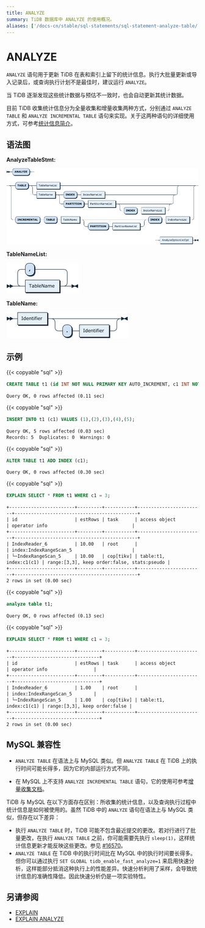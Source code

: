 ```yaml
---
title: ANALYZE
summary: TiDB 数据库中 ANALYZE 的使用概况。
aliases: ['/docs-cn/stable/sql-statements/sql-statement-analyze-table/','/docs-cn/v4.0/sql-statements/sql-statement-analyze-table/','/docs-cn/stable/reference/sql/statements/analyze-table/']
---
```


# ANALYZE

`ANALYZE` 语句用于更新 TiDB 在表和索引上留下的统计信息。执行大批量更新或导入记录后，或查询执行计划不是最佳时，建议运行 `ANALYZE`。

当 TiDB 逐渐发现这些统计数据与预估不一致时，也会自动更新其统计数据。

目前 TiDB 收集统计信息分为全量收集和增量收集两种方式，分别通过 `ANALYZE TABLE` 和 `ANALYZE INCREMENTAL TABLE` 语句来实现。关于这两种语句的详细使用方式，可参考[统计信息简介](/statistics.md)。

## 语法图

**AnalyzeTableStmt:**

![AnalyzeTableStmt](/media/sqlgram/AnalyzeTableStmt.png)

**TableNameList:**

![TableNameList](/media/sqlgram/TableNameList.png)

**TableName:**

![TableName](/media/sqlgram/TableName.png)

## 示例

{{< copyable "sql" >}}

```sql
CREATE TABLE t1 (id INT NOT NULL PRIMARY KEY AUTO_INCREMENT, c1 INT NOT NULL);
```

```
Query OK, 0 rows affected (0.11 sec)
```

{{< copyable "sql" >}}

```sql
INSERT INTO t1 (c1) VALUES (1),(2),(3),(4),(5);
```

```
Query OK, 5 rows affected (0.03 sec)
Records: 5  Duplicates: 0  Warnings: 0
```

{{< copyable "sql" >}}

```sql
ALTER TABLE t1 ADD INDEX (c1);
```

```
Query OK, 0 rows affected (0.30 sec)
```

{{< copyable "sql" >}}

```sql
EXPLAIN SELECT * FROM t1 WHERE c1 = 3;
```

```
+------------------------+---------+-----------+------------------------+---------------------------------------------+
| id                     | estRows | task      | access object          | operator info                               |
+------------------------+---------+-----------+------------------------+---------------------------------------------+
| IndexReader_6          | 10.00   | root      |                        | index:IndexRangeScan_5                      |
| └─IndexRangeScan_5     | 10.00   | cop[tikv] | table:t1, index:c1(c1) | range:[3,3], keep order:false, stats:pseudo |
+------------------------+---------+-----------+------------------------+---------------------------------------------+
2 rows in set (0.00 sec)
```

{{< copyable "sql" >}}

```sql
analyze table t1;
```

```
Query OK, 0 rows affected (0.13 sec)
```

{{< copyable "sql" >}}

```sql
EXPLAIN SELECT * FROM t1 WHERE c1 = 3;
```

```
+------------------------+---------+-----------+------------------------+-------------------------------+
| id                     | estRows | task      | access object          | operator info                 |
+------------------------+---------+-----------+------------------------+-------------------------------+
| IndexReader_6          | 1.00    | root      |                        | index:IndexRangeScan_5        |
| └─IndexRangeScan_5     | 1.00    | cop[tikv] | table:t1, index:c1(c1) | range:[3,3], keep order:false |
+------------------------+---------+-----------+------------------------+-------------------------------+
2 rows in set (0.00 sec)
```

## MySQL 兼容性

* `ANALYZE TABLE` 在语法上与 MySQL 类似。但 `ANALYZE TABLE` 在 TiDB 上的执行时间可能长得多，因为它的内部运行方式不同。

* 在 MySQL 上不支持 `ANALYZE INCREMENTAL TABLE` 语句，它的使用可参考[增量收集文档](/statistics.md#增量收集)。

TiDB 与 MySQL 在以下方面存在区别：所收集的统计信息，以及查询执行过程中统计信息是如何被使用的。虽然 TiDB 中的 `ANALYZE` 语句在语法上与 MySQL 类似，但存在以下差异：

+ 执行 `ANALYZE TABLE` 时，TiDB 可能不包含最近提交的更改。若对行进行了批量更改，在执行 `ANALYZE TABLE` 之前，你可能需要先执行 `sleep(1)`，这样统计信息更新才能反映这些更改。参见 [#16570](https://github.com/pingcap/tidb/issues/16570)。
+ `ANALYZE TABLE` 在 TiDB 中的执行时间比在 MySQL 中的执行时间要长得多。但你可以通过执行 `SET GLOBAL tidb_enable_fast_analyze=1` 来启用快速分析，这样能部分抵消这种执行上的性能差异。快速分析利用了采样，会导致统计信息的准确性降低。因此快速分析仍是一项实验特性。

## 另请参阅

* [EXPLAIN](/sql-statements/sql-statement-explain.md)
* [EXPLAIN ANALYZE](/sql-statements/sql-statement-explain-analyze.md)
